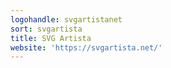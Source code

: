 ```yaml
---
logohandle: svgartistanet
sort: svgartista
title: SVG Artista
website: 'https://svgartista.net/'
---
```

